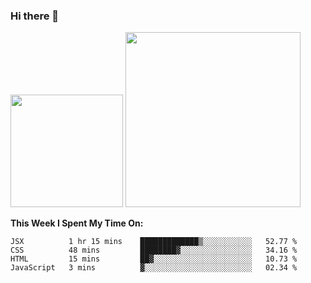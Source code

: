 ### Hi there 👋

<!--
**nestor22/nestor22** is a ✨ _special_ ✨ repository because its `README.md` (this file) appears on your GitHub profile.

Here are some ideas to get you started:

- 🔭 I’m currently working on ...
- 🌱 I’m currently learning ...
- 👯 I’m looking to collaborate on ...
- 🤔 I’m looking for help with ...
- 💬 Ask me about ...
- 📫 How to reach me: ...
- 😄 Pronouns: ...
- ⚡ Fun fact: ...
-->


<img height="180em" src="https://github-readme-stats.vercel.app/api?username=nestor22&show_icons=true&hide_border=true&&count_private=true&include_all_commits=true&theme=radical" />
<img height="280em" src="https://github-readme-stats.vercel.app/api/top-langs/?username=nestor22&layout=compact)](https://github.com/nestor22/github-readme-stats&theme=radical"  />



**This Week I Spent My Time On:**
<!--START_SECTION:waka-->
```text
JSX          1 hr 15 mins    █████████████▒░░░░░░░░░░░   52.77 % 
CSS          48 mins         ████████▓░░░░░░░░░░░░░░░░   34.16 % 
HTML         15 mins         ██▓░░░░░░░░░░░░░░░░░░░░░░   10.73 % 
JavaScript   3 mins          ▓░░░░░░░░░░░░░░░░░░░░░░░░   02.34 % 
```
<!--END_SECTION:waka-->


